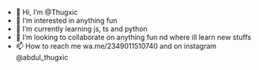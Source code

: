 - 👋 Hi, I’m @Thugxic
- 👀 I’m interested in anything fun
- 🌱 I’m currently learning js, ts and python
- 💞️ I’m looking to collaborate on anything fun nd where ill learn new stuffs
- 📫 How to reach me wa.me/2349011510740 and on instagram @abdul_thugxic

<!---
Thugxic100/Thugxic100 is a ✨ special ✨ repository because its `README.md` (this file) appears on your GitHub profile.
You can click the Preview link to take a look at your changes.
--->
